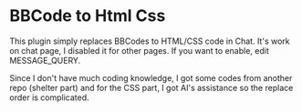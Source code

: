 # BBCode to Html Css
This plugin simply replaces BBCodes to HTML/CSS code in Chat. 
It's work on chat page, I disabled it for other pages. 
If you want to enable, edit MESSAGE_QUERY.

Since I don't have much coding knowledge, I got some codes from another repo (shelter part) and for the CSS part, I got AI's assistance so the replace order is complicated.
